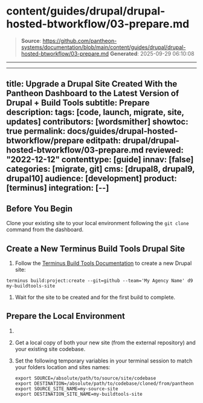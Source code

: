 # content/guides/drupal/drupal-hosted-btworkflow/03-prepare.md

> **Source**: https://github.com/pantheon-systems/documentation/blob/main/content/guides/drupal/drupal-hosted-btworkflow/03-prepare.md
> **Generated**: 2025-09-29 06:10:08

---

---
title: Upgrade a Drupal Site Created With the Pantheon Dashboard to the Latest Version of Drupal + Build Tools
subtitle: Prepare
description: 
tags: [code, launch, migrate, site, updates]
contributors: [wordsmither]
showtoc: true
permalink: docs/guides/drupal-hosted-btworkflow/prepare
editpath: drupal/drupal-hosted-btworkflow/03-prepare.md
reviewed: "2022-12-12"
contenttype: [guide]
innav: [false]
categories: [migrate, git]
cms: [drupal8, drupal9, drupal10]
audience: [development]
product: [terminus]
integration: [--]
---

## Before You Begin

Clone your existing site to your local environment following the `git clone` command from the dashboard.

## Create a New Terminus Build Tools Drupal Site

1. Follow the [Terminus Build Tools Documentation](/guides/build-tools/create-project/#create-a-build-tools-project) to create a new Drupal site:

  ```bash{promptUser: user}
  terminus build:project:create --git=github --team='My Agency Name' d9 my-buildtools-site
  ```

1. Wait for the site to be created and for the first build to complete.

## Prepare the Local Environment

1. <Partial file="drupal/prepare-local-environment-no-clone-no-alias.md" />

1. Get a local copy of both your new site (from the external repository) and your existing site codebase.

1. Set the following temporary variables in your terminal session to match your folders location and sites names:

   ```bash{promptUser: user}
   export SOURCE=/absolute/path/to/source/site/codebase
   export DESTINATION=/absolute/path/to/codebase/cloned/from/pantheon
   export SOURCE_SITE_NAME=my-source-site
   export DESTINATION_SITE_NAME=my-buildtools-site
   ```
